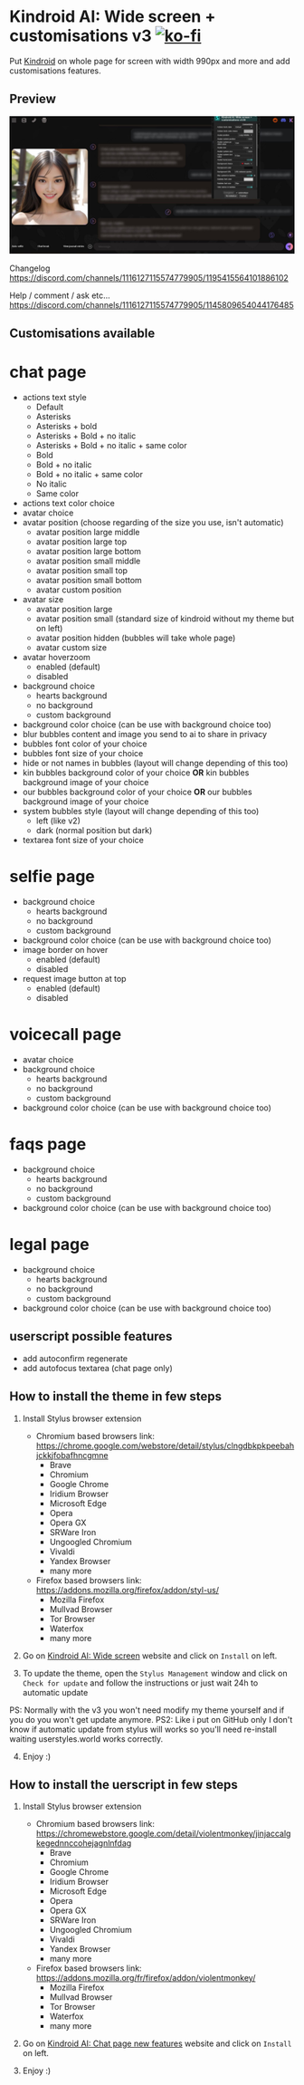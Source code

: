 # Kindroid AI: Wide screen + customisations v3 [![ko-fi](https://ko-fi.com/img/githubbutton_sm.svg)](https://ko-fi.com/breatfr)
Put [Kindroid](https://kindroid.ai/) on whole page for screen with width 990px and more and add customisations features.
## Preview
![Preview](https://raw.githubusercontent.com/breatfr/kindroid/main/preview%20v3.xx.jpg)

Changelog https://discord.com/channels/1116127115574779905/1195415564101886102

Help / comment / ask etc... https://discord.com/channels/1116127115574779905/1145809654044176485

## Customisations available
# chat page
- actions text style
	- Default
	- Asterisks
	- Asterisks + bold
	- Asterisks + Bold + no italic
	- Asterisks + Bold + no italic + same color
	- Bold
	- Bold + no italic
	- Bold + no italic + same color
	- No italic
	- Same color
- actions text color choice
- avatar choice
- avatar position (choose regarding of the size you use, isn't automatic)
	- avatar position large middle
	- avatar position large top
	- avatar position large bottom
	- avatar position small middle
	- avatar position small top
	- avatar position small bottom
	- avatar custom position
- avatar size
	- avatar position large
	- avatar position small (standard size of kindroid without my theme but on left)
	- avatar position hidden (bubbles will take whole page)
	- avatar custom size
- avatar hoverzoom
	- enabled (default)
	- disabled
- background choice
	- hearts background
	- no background
	- custom background
- background color choice (can be use with background choice too)
- blur bubbles content and image you send to ai to share in privacy
- bubbles font color of your choice
- bubbles font size of your choice
- hide or not names in bubbles (layout will change depending of this too)
- kin bubbles background color of your choice **OR** kin bubbles background image of your choice
- our bubbles background color of your choice **OR** our bubbles background image of your choice
- system bubbles style (layout will change depending of this too)
	- left (like v2)
	- dark	(normal position but dark)
- textarea font size of your choice
# selfie page
- background choice
	- hearts background
	- no background
	- custom background
- background color choice (can be use with background choice too)
- image border on hover
	- enabled (default)
	- disabled
- request image button at top
	- enabled (default)
	- disabled
# voicecall page
- avatar choice
- background choice
	- hearts background
	- no background
	- custom background
- background color choice (can be use with background choice too)
# faqs page
- background choice
	- hearts background
	- no background
	- custom background
- background color choice (can be use with background choice too)
# legal page
- background choice
	- hearts background
	- no background
	- custom background
- background color choice (can be use with background choice too)
## userscript possible features
- add autoconfirm regenerate
- add autofocus textarea (chat page only)

## How to install the theme in few steps
1. Install Stylus browser extension
    - Chromium based browsers link: https://chrome.google.com/webstore/detail/stylus/clngdbkpkpeebahjckkjfobafhncgmne
        - Brave
        - Chromium
        - Google Chrome
        - Iridium Browser
        - Microsoft Edge
        - Opera
        - Opera GX
        - SRWare Iron
        - Ungoogled Chromium
        - Vivaldi
        - Yandex Browser
        - many more
    - Firefox based browsers link: https://addons.mozilla.org/firefox/addon/styl-us/
        - Mozilla Firefox
        - Mullvad Browser
        - Tor Browser
        - Waterfox
        - many more

2. Go on [Kindroid AI: Wide screen](https://raw.githubusercontent.com/breatfr/kindroid/master/kindroid.ai_wide_screen_v3.xx.user.css) website and click on `Install` on left.

3. To update the theme, open the `Stylus Management` window and click on `Check for update` and follow the instructions or just wait 24h to automatic update

PS: Normally with the v3 you won't need modify my theme yourself and if you do you won't get update anymore.
PS2: Like i put on GitHub only I don't know if automatic update from stylus will works so you'll need re-install waiting userstyles.world works correctly.

4. Enjoy :)

## How to install the uerscript in few steps
1. Install Stylus browser extension
    - Chromium based browsers link: https://chromewebstore.google.com/detail/violentmonkey/jinjaccalgkegednnccohejagnlnfdag
        - Brave
        - Chromium
        - Google Chrome
        - Iridium Browser
        - Microsoft Edge
        - Opera
        - Opera GX
        - SRWare Iron
        - Ungoogled Chromium
        - Vivaldi
        - Yandex Browser
        - many more
    - Firefox based browsers link: https://addons.mozilla.org/fr/firefox/addon/violentmonkey/
        - Mozilla Firefox
        - Mullvad Browser
        - Tor Browser
        - Waterfox
        - many more

2. Go on [Kindroid AI: Chat page new features](https://raw.githubusercontent.com/breatfr/kindroid/master/kindroid.ai_chat_page_new_features_v1.xx.user.js) website and click on `Install` on left.

3. Enjoy :)
